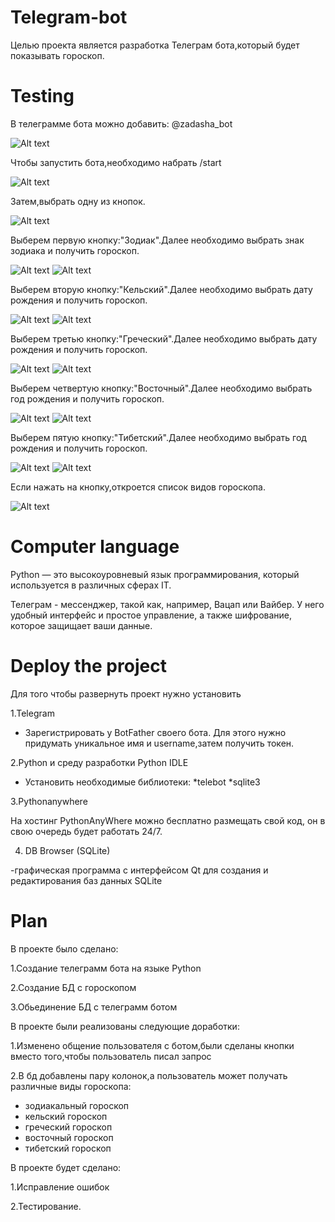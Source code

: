 # Telegram-bot
Целью проекта является разработка Телеграм бота,который будет показывать гороскоп.

# Testing
В телеграмме бота можно добавить: @zadasha_bot

![Alt text](https://github.com/baravinka/Telebot/blob/main/documentation/image1.PNG)

Чтобы запустить бота,необходимо набрать /start

![Alt text](https://github.com/baravinka/Telebot/blob/main/documentation/image22.PNG)

Затем,выбрать одну из кнопок.

![Alt text](https://github.com/baravinka/Telebot/blob/main/documentation/image22.PNG)

Выберем первую кнопку:"Зодиак".Далее необходимо выбрать знак зодиака и получить гороскоп.

![Alt text](https://github.com/baravinka/Telebot/blob/main/documentation/image3.PNG)
![Alt text](https://github.com/baravinka/Telebot/blob/main/documentation/image4.PNG)

Выберем вторую кнопку:"Кельский".Далее необходимо выбрать дату рождения и получить гороскоп.

![Alt text](https://github.com/baravinka/Telebot/blob/main/documentation/image5.PNG)
![Alt text](https://github.com/baravinka/Telebot/blob/main/documentation/image6.PNG)

Выберем третью кнопку:"Греческий".Далее необходимо выбрать дату рождения и получить гороскоп.

![Alt text](https://github.com/baravinka/Telebot/blob/main/documentation/image7.PNG)
![Alt text](https://github.com/baravinka/Telebot/blob/main/documentation/image13.PNG)

Выберем четвертую кнопку:"Восточный".Далее необходимо выбрать год рождения и получить гороскоп.

![Alt text](https://github.com/baravinka/Telebot/blob/main/documentation/image8.PNG)
![Alt text](https://github.com/baravinka/Telebot/blob/main/documentation/image9.PNG)

Выберем пятую кнопку:"Тибетский".Далее необходимо выбрать год рождения и получить гороскоп.

![Alt text](https://github.com/baravinka/Telebot/blob/main/documentation/image10.PNG)
![Alt text](https://github.com/baravinka/Telebot/blob/main/documentation/image12.PNG)

Если нажать на кнопку,откроется список видов гороскопа.

![Alt text](https://github.com/baravinka/Telebot/blob/main/documentation/image14.PNG)

# Computer language

Python — это высокоуровневый язык программирования, который используется в различных сферах IT.

Телеграм - мессенджер, такой как, например, Вацап или Вайбер.
У него удобный интерфейс и простое управление, а также шифрование, которое защищает ваши данные.

# Deploy the project
Для того чтобы развернуть проект нужно установить

1.Telegram

- Зарегистрировать у BotFather своего бота. Для этого нужно придумать уникальное имя и username,затем получить токен.

2.Python и среду разработки Python IDLE

- Установить необходимые библиотеки:
*telebot 
*sqlite3

3.Pythonanywhere

На хостинг PythonAnyWhere можно бесплатно размещать свой код, он в свою очередь будет работать 24/7.

4. DB Browser (SQLite)

-графическая программа с интерфейсом Qt для создания и редактирования баз данных SQLite                            
                                     
                                     
# Plan

В проекте было сделано:

1.Создание телеграмм бота на языке Python

2.Создание БД с гороскопом

3.Обьединение БД с телеграмм ботом

В проекте были реализованы следующие доработки:

1.Изменено общение пользователя с ботом,были сделаны кнопки вместо того,чтобы пользователь писал запрос

2.В бд добавлены пару колонок,а пользователь может получать различные виды гороскопа:
- зодиакальный гороскоп
- кельский гороскоп
- греческий гороскоп
- восточный гороскоп
- тибетский гороскоп


В проекте будет сделано:

1.Исправление ошибок

2.Тестирование.



